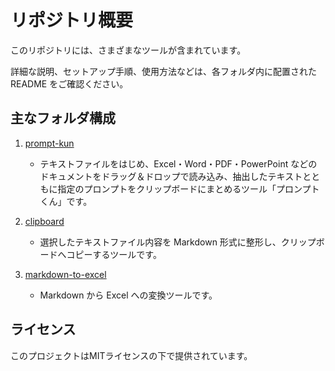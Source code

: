 # リポジトリ概要

このリポジトリには、さまざまなツールが含まれています。

詳細な説明、セットアップ手順、使用方法などは、各フォルダ内に配置された README をご確認ください。

## 主なフォルダ構成

1. [prompt-kun](./prompt-kun/)  
   - テキストファイルをはじめ、Excel・Word・PDF・PowerPoint などのドキュメントをドラッグ＆ドロップで読み込み、抽出したテキストとともに指定のプロンプトをクリップボードにまとめるツール「プロンプトくん」です。  

2. [clipboard](./clipboard/)  
   - 選択したテキストファイル内容を Markdown 形式に整形し、クリップボードへコピーするツールです。  

3. [markdown-to-excel](./markdown-to-excel/)
   - Markdown から Excel への変換ツールです。


## ライセンス

このプロジェクトはMITライセンスの下で提供されています。